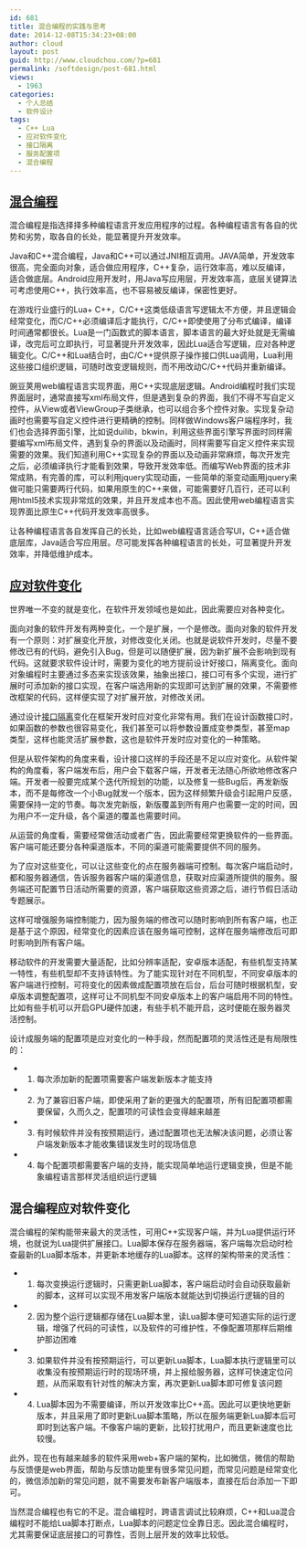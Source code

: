 ```yaml
---
id: 681
title: 混合编程的实践与思考
date: 2014-12-08T15:34:23+08:00
author: cloud
layout: post
guid: http://www.cloudchou.com/?p=681
permalink: /softdesign/post-681.html
views:
  - 1963
categories:
  - 个人总结
  - 软件设计
tags:
  - C++ Lua
  - 应对软件变化
  - 接口隔离
  - 服务配置项
  - 混合编程
---
```

## <a href="http://www.cloudchou.com/tag/%e6%b7%b7%e5%90%88%e7%bc%96%e7%a8%8b" title="View all posts in 混合编程" target="_blank" class="tags">混合编程</a>

混合编程是指选择择多种编程语言开发应用程序的过程。各种编程语言有各自的优势和劣势，取各自的长处，能显著提升开发效率。

Java和C++混合编程，Java和C++可以通过JNI相互调用。JAVA简单，开发效率很高，完全面向对象，适合做应用程序，C++复杂，运行效率高，难以反编译，适合做底层。Android应用开发时，用Java写应用层，开发效率高，底层关键算法可考虑使用C++，执行效率高，也不容易被反编译，保密性更好。

在游戏行业盛行的Lua+ C++，C/C++这类低级语言写逻辑太不方便，并且逻辑会经常变化，而C/C++必须编译后才能执行，C/C++即使使用了分布式编译，编译时间通常都很长。Lua是一门函数式的脚本语言，脚本语言的最大好处就是无需编译，改完后可立即执行，可显著提升开发效率，因此Lua适合写逻辑，应对各种逻辑变化。C/C++和Lua结合时，由C/C++提供原子操作接口供Lua调用，Lua利用这些接口组织逻辑，可随时改变逻辑规则，而不用改动C/C++代码并重新编译。

豌豆荚用web编程语言实现界面，用C++实现底层逻辑。Android编程时我们实现界面层时，通常直接写xml布局文件，但是遇到复杂的界面，我们不得不写自定义控件，从View或者ViewGroup子类继承，也可以组合多个控件对象。实现复杂动画时也需要写自定义控件进行更精确的控制。同样做Windows客户端程序时，我们也会选择界面引擎，比如说duilib，bkwin，利用这些界面引擎写界面时同样需要编写xml布局文件，遇到复杂的界面以及动画时，同样需要写自定义控件来实现需要的效果。我们知道利用C++实现复杂的界面以及动画非常麻烦，每次开发完之后，必须编译执行才能看到效果，导致开发效率低。而编写Web界面的技术非常成熟，有完善的库，可以利用jquery实现动画，一些简单的渐变动画用jquery来做可能只需要两行代码，如果用原生的C++来做，可能需要好几百行，还可以利用html5技术实现非常炫的效果，并且开发成本也不高。因此使用web编程语言实现界面比原生C++代码开发效率高很多。

让各种编程语言各自发挥自己的长处，比如web编程语言适合写UI，C++适合做底层库，Java适合写应用层。尽可能发挥各种编程语言的长处，可显著提升开发效率，并降低维护成本。

## <a href="http://www.cloudchou.com/tag/%e5%ba%94%e5%af%b9%e8%bd%af%e4%bb%b6%e5%8f%98%e5%8c%96" title="View all posts in 应对软件变化" target="_blank" class="tags">应对软件变化</a>

世界唯一不变的就是变化，在软件开发领域也是如此，因此需要应对各种变化。

面向对象的软件开发有两种变化，一个是扩展，一个是修改。面向对象的软件开发有一个原则：对扩展变化开放，对修改变化关闭。也就是说软件开发时，尽量不要修改已有的代码，避免引入Bug，但是可以随便扩展，因为新扩展不会影响到现有代码。这就要求软件设计时，需要为变化的地方提前设计好接口，隔离变化。面向对象编程时主要通过多态来实现该效果，抽象出接口，接口可有多个实现，进行扩展时可添加新的接口实现，在客户端选用新的实现即可达到扩展的效果，不需要修改框架的代码，这样便实现了对扩展开放，对修改关闭。

通过设计<a href="http://www.cloudchou.com/tag/%e6%8e%a5%e5%8f%a3%e9%9a%94%e7%a6%bb" title="View all posts in 接口隔离" target="_blank" class="tags">接口隔离</a>变化在框架开发时应对变化非常有用。我们在设计函数接口时，如果函数的参数也很容易变化，我们甚至可以将参数设置成变参类型，甚至map类型，这样也能灵活扩展参数，这也是软件开发时应对变化的一种策略。

但是从软件架构的角度来看，设计接口这样的手段还是不足以应对变化。从软件架构的角度看，客户端发布后，用户会下载客户端，开发者无法随心所欲地修改客户端。开发者一般要完成某个迭代所规划的功能，以及修复一些Bug后，再发新版本，而不是每修改一个小Bug就发一个版本，因为这样频繁升级会引起用户反感，需要保持一定的节奏。每次发完新版，新版覆盖到所有用户也需要一定的时间，因为用户不一定升级，各个渠道的覆盖也需要时间。

从运营的角度看，需要经常做活动或者广告，因此需要经常更换软件的一些界面。客户端可能还要分各种渠道版本，不同的渠道可能需要提供不同的服务。

为了应对这些变化，可以让这些变化的点在服务器端可控制。每次客户端启动时，都和服务器通信，告诉服务器客户端的渠道信息，获取对应渠道所提供的服务。服务端还可配置节日活动所需要的资源，客户端获取这些资源之后，进行节假日活动专题展示。

这样可增强服务端控制能力，因为服务端的修改可以随时影响到所有客户端，也正是基于这个原因，经常变化的因素应该在服务端可控制，这样在服务端修改后可即时影响到所有客户端。

移动软件的开发需要大量适配，比如分辨率适配，安卓版本适配，有些机型支持某一特性，有些机型却不支持该特性。为了能实现针对在不同机型，不同安卓版本的客户端进行控制，可将变化的因素做成配置项放在后台，后台可随时根据机型，安卓版本调整配置项，这样可让不同机型不同安卓版本上的客户端启用不同的特性。比如有些手机可以开启GPU硬件加速，有些手机不能开启，这时便能在服务器灵活控制。

设计成服务端的配置项是应对变化的一种手段，然而配置项的灵活性还是有局限性的：

  * 1) 每次添加新的配置项需要客户端发新版本才能支持
  * 2) 为了兼容旧客户端，即使采用了新的更强大的配置项，所有旧配置项都需要保留，久而久之，配置项的可读性会变得越来越差
  * 3) 有时候软件并没有按预期运行，通过配置项也无法解决该问题，必须让客户端发新版本才能收集错误发生时的现场信息
  * 4) 每个配置项都需要客户端的支持，能实现简单地运行逻辑变换，但是不能象编程语言那样灵活组织运行逻辑

## 混合编程应对软件变化

混合编程的架构能带来最大的灵活性，可用C++实现客户端，并为Lua提供运行环境，也就说为Lua提供扩展接口。Lua脚本保存在服务器端，客户端每次启动时检查最新的Lua脚本版本，并更新本地缓存的Lua脚本。这样的架构带来的灵活性：

  * 1) 每次变换运行逻辑时，只需更新Lua脚本，客户端启动时会自动获取最新的脚本，这样可以实现不用发客户端版本就能达到切换运行逻辑的目的
  * 2) 因为整个运行逻辑都存储在Lua脚本里，读Lua脚本便可知道实际的运行逻辑，增强了代码的可读性，以及软件的可维护性，不像配置项那样后期维护那边困难
  * 3) 如果软件并没有按预期运行，可以更新Lua脚本，Lua脚本执行逻辑里可以收集没有按预期运行时的现场环境，并上报给服务器，这样可快速定位问题，从而采取有针对性的解决方案，再次更新Lua脚本即可修复该问题
  * 4) Lua脚本因为不需要编译，所以开发效率比C++高。因此可以更快地更新版本，并且采用了即时更新Lua脚本策略，所以在服务端更新Lua脚本后可即时到达客户端。不像客户端的更新，比较打扰用户，而且更新速度也比较慢。

此外，现在也有越来越多的软件采用web+客户端的架构，比如微信，微信的帮助与反馈便是web界面，帮助与反馈功能里有很多常见问题，而常见问题是经常变化的，微信添加新的常见问题，就不需要发布新客户端版本，直接在后台添加一下即可。

当然混合编程也有它的不足。混合编程时，跨语言调试比较麻烦，C++和Lua混合编程时不能给Lua脚本打断点，Lua脚本的问题定位全靠日志。因此混合编程时，尤其需要保证底层接口的可靠性，否则上层开发的效率比较低。